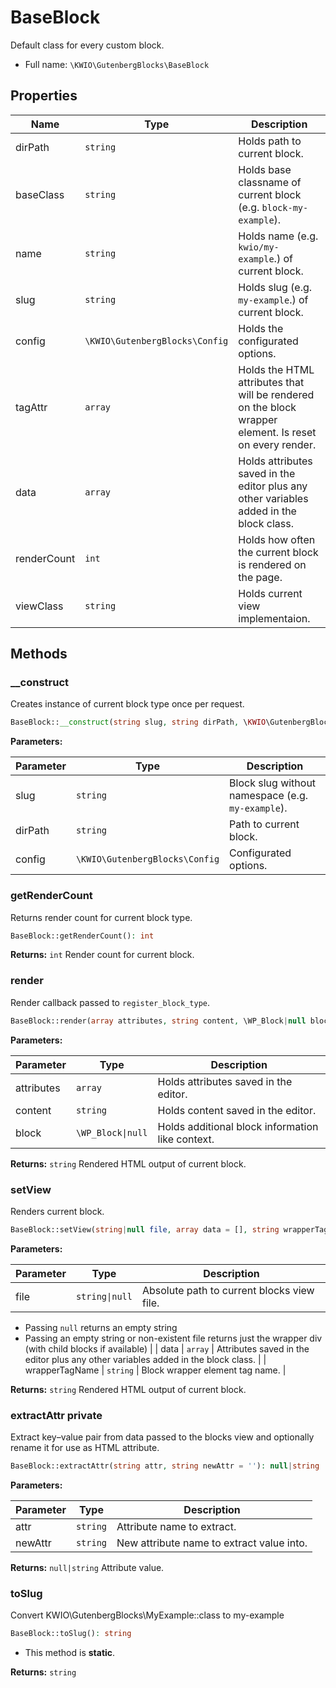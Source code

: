 # BaseBlock

Default class for every custom block.



* Full name: `\KWIO\GutenbergBlocks\BaseBlock`



## Properties

| Name | Type | Description |
|------|------|-------------|
| dirPath | `string` | Holds path to current block.  |
| baseClass | `string` | Holds base classname of current block  (e.g. `block-my-example`).  |
| name | `string` | Holds name (e.g. `kwio/my-example`.) of current block.  |
| slug | `string` | Holds slug (e.g. `my-example`.) of current block.  |
| config | `\KWIO\GutenbergBlocks\Config` | Holds the configurated options.  |
| tagAttr | `array` | Holds the HTML attributes that will be rendered on the block wrapper element. Is reset on every render. |
| data | `array` | Holds attributes saved in the editor plus any other variables added in the block class.  |
| renderCount | `int` | Holds how often the current block is rendered on the page.  |
| viewClass | `string` | Holds current view implementaion.  |

## Methods
### __construct 
Creates instance of current block type once per request.



```php
BaseBlock::__construct(string slug, string dirPath, \KWIO\GutenbergBlocks\Config config)
```


**Parameters:**

| Parameter | Type | Description |
|-----------|------|-------------|
| slug | `string` | Block slug without namespace (e.g. `my-example`). |
| dirPath | `string` | Path to current block. |
| config | `\KWIO\GutenbergBlocks\Config` | Configurated options. |



### getRenderCount 
Returns render count for current block type.



```php
BaseBlock::getRenderCount(): int
```



**Returns:** `int` Render count for current block.
### render 
Render callback passed to `register_block_type`.



```php
BaseBlock::render(array attributes, string content, \WP_Block|null block = null): string
```


**Parameters:**

| Parameter | Type | Description |
|-----------|------|-------------|
| attributes | `array` | Holds attributes saved in the editor. |
| content | `string` | Holds content saved in the editor. |
| block | `\WP_Block\|null` | Holds additional block information like context. |


**Returns:** `string` Rendered HTML output of current block.
### setView 
Renders current block.



```php
BaseBlock::setView(string|null file, array data = [], string wrapperTagName = 'div'): string
```


**Parameters:**

| Parameter | Type | Description |
|-----------|------|-------------|
| file | `string\|null` | Absolute path to current blocks view file.
* Passing `null` returns an empty string
* Passing an empty string or non-existent file returns just the wrapper div (with child blocks if available) |
| data | `array` | Attributes saved in the editor plus any other variables added in the block class. |
| wrapperTagName | `string` | Block wrapper element tag name. |


**Returns:** `string` Rendered HTML output of current block.
### extractAttr <span class="label label-red">private</span>
Extract key–value pair from data passed to the blocks view
and optionally rename it for use as HTML attribute.



```php
BaseBlock::extractAttr(string attr, string newAttr = ''): null|string
```


**Parameters:**

| Parameter | Type | Description |
|-----------|------|-------------|
| attr | `string` | Attribute name to extract. |
| newAttr | `string` | New attribute name to extract value into. |


**Returns:** `null|string` Attribute value.
### toSlug 
Convert KWIO\GutenbergBlocks\MyExample::class to my-example



```php
BaseBlock::toSlug(): string
```

* This method is **static**.

**Returns:** `string` 
